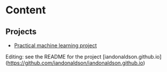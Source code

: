 # Content

## Projects

* [Practical machine learning project ](http://iandonaldson.github.io/practical-machine-learning-project/)




Editing:  see the README for the project [iandonaldson.github.io] (https://github.com/iandonaldson/iandonaldson.github.io)